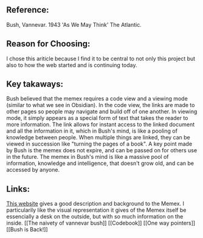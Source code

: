 ## Reference:
Bush, Vannevar. 1943 'As We May Think' The Atlantic.

## Reason for Choosing:
I chose this ariticle because I find it to be central to not only this project but also to how the web started and is continuing today. 

## Key takaways: 
Bush believed that the memex requires a code view and a viewing mode (similar to what we see in Obsidian). In the code view, the links are made to other pages so people may navigate and build off of one another. In viewing mode, it simply appears as a special form of text that takes the reader to more information. The link allows for instant access to the linked document and all the information in it, which in Bush's mind, is like a pooling of knowledge between people. When multiple things are linked, they can be viewed in succession like "turning the pages of a book". A key point made by Bush is the memex does not expire, and can be passed on for others use in the future. The memex in Bush's mind is like a massive pool of information, knowledge and intelligence, that doesn't grow old, and can be accessed by anyone. 

## Links: 
[This website](https://history-computer.com/memex-guide/) gives a good description and background to the Memex. I particularily like the visual representation it gives of the Memex itself be essencially a desk on the outside, but with so much information on the inside. 
[[The naivety of vannevar bush]]
[[Codebook]]
[[One way pointers]]
[[Bush is Back!]]